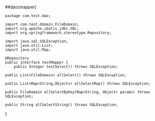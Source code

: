##dao(mapper)

	package com.test.dao;
	
	import com.test.domain.FileDomain;
	import org.apache.ibatis.jdbc.SQL;
	import org.springframework.stereotype.Repository;
	
	import java.sql.SQLException;
	import java.util.List;
	import java.util.Map;
	
	@Repository
	public interface testMapper {
	    public Integer testSelect() throws SQLException;

    public List<FileDomain> allSelect() throws SQLException;

    public List<Map<String,Object>> allSelectMap() throws SQLException;

    public FileDomain allSelectByKey(Map<String, Object> params) throws SQLException;

    public String allSelectString() throws SQLException;
}



